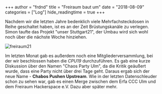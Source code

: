 +++
author = "frdnd"
title = "Freiraum baut um"
date = "2018-08-09"
categories = ["Log"]
hide_readingtime = true
+++

Nachdem wir die letzten Jahre bedenklich viele Mehrfachsteckdosen in Reihe geschaltet haben, ist es an der Zeit Brüstungskanäle zu verlegen. Simon taufte das Projekt "unser Stuttgart21", der Umbau wird sich wohl noch über die nächste Woche hinziehen.

![freiraum21](/uploads/2018/08/freiraum21.jpg)

Im letzten Monat gab es außerdem noch eine Mitgliederversammlung, bei der wir beschlossen haben die *CPU19* durchzuführen. Es gab eine kurze Diskussion über den Namen "Chaos Party Ulm", da die Kritik geäußert wurde, dass eine Party nicht über drei Tage geht. Daraus ergab sich der neue Name - **Chabos Pushen Upstream**. Wie in der letzten Datenschleuder schon zu sehen war, gab es einen Merge zwischen dem Erfa CCC Ulm und dem Freiraum Hackerspace e.V. Dazu aber später mehr.